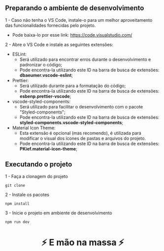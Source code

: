## Preparando o ambiente de desenvolvimento
1 - Caso não tenha o VS Code, instale-o para um melhor aproveitamento das funcionalidades fornecidas pelo projeto.
- Pode baixa-lo por esse link: https://code.visualstudio.com/

2 - Abre o VS Code e instale as seguintes extensões:
- ESLint: 
	- Será utilizado para encontrar erros durante o desenvolvimento e padronizar o código;
	- Pode encontra-la utilizando este ID na barra de busca de extensões: **dbaeumer.vscode-eslint**;
- Prettier: 
	- Será utilizado durante para a formatação do código;
	- Pode encontra-la utilizando este ID na barra de busca de extensões: **esbenp.prettier-vscode**;
- vscode-styled-components:
	- Será utilizado para facilitar o desenvolvimento com o pacote "Styled-components";
	- Pode encontra-la utilizando este ID na barra de busca de extensões: **styled-components.vscode-styled-components**;
- Material Icon Theme:
	- Esta extensão é opcional (mas recomendo), é utilizada para modificar o visual dos ícones de pastas e arquivos do projeto.
	- Pode encontra-la utilizando este ID na barra de busca de extensões: **PKief.material-icon-theme**;

## Executando o projeto

1 - Faça a clonagem do projeto

```
git clone 
```

2 - Instale os pacotes

```
npm install
```

3 - Inicie o projeto em ambiente de desenvolvimento

```
npm run dev
```

<h1 align='center'>⚡ E mão na massa ⚡</h1>
